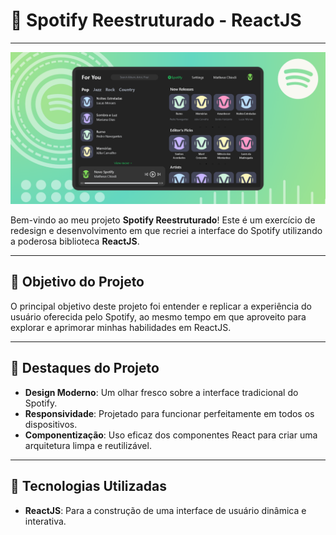 # 🎵 Spotify Reestruturado - ReactJS

---

![Spotify Reestruturado Preview](./public/spotify.png)

Bem-vindo ao meu projeto **Spotify Reestruturado**! Este é um exercício de redesign e desenvolvimento em que recriei a interface do Spotify utilizando a poderosa biblioteca **ReactJS**.

---

## 🎯 Objetivo do Projeto

O principal objetivo deste projeto foi entender e replicar a experiência do usuário oferecida pelo Spotify, ao mesmo tempo em que aproveito para explorar e aprimorar minhas habilidades em ReactJS.

---

## 🌟 Destaques do Projeto

- **Design Moderno**: Um olhar fresco sobre a interface tradicional do Spotify.
- **Responsividade**: Projetado para funcionar perfeitamente em todos os dispositivos.
- **Componentização**: Uso eficaz dos componentes React para criar uma arquitetura limpa e reutilizável.

---

## 🔧 Tecnologias Utilizadas

- **ReactJS**: Para a construção de uma interface de usuário dinâmica e interativa.
